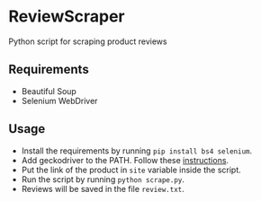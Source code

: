 # ReviewScraper
Python script for scraping product reviews 

## Requirements
* Beautiful Soup
* Selenium WebDriver

## Usage
* Install the requirements by running `pip install bs4 selenium`.
* Add geckodriver to the PATH. Follow these [instructions](http://stackoverflow.com/questions/40208051/selenium-using-python-geckodriver-executable-needs-to-be-in-path).
* Put the link of the product in `site` variable inside the script.
* Run the script by running `python scrape.py`.
* Reviews will be saved in the file `review.txt`.
